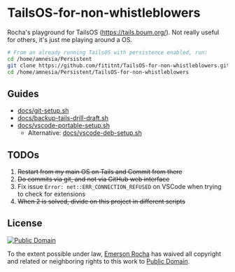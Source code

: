 # TailsOS-for-non-whistleblowers
Rocha's playground for TailsOS (https://tails.boum.org/). Not really useful for others, it's just me playing around a OS.

```bash
# From an already running TailsOS with persistence enabled, run:
cd /home/amnesia/Persistent
git clone https://github.com/fititnt/TailsOS-for-non-whistleblowers.git
cd /home/amnesia/Persistent/TailsOS-for-non-whistleblowers
```

## Guides
- [docs/git-setup.sh](docs/git-setup.sh)
- [docs/backup-tails-drill-draft.sh](docs/backup-tails-drill-draft.sh)
- [docs/vscode-portable-setup.sh](docs/vscode-portable-setup.sh)
  - Alternative: [docs/vscode-deb-setup.sh](docs/vscode-portable-setup.sh)

<!--

## See also

### Guides, informations, etc
- <https://github.com/patrick-blom/dive-into-tails>
- <https://tails.boum.org/doc/first_steps/persistence/configure/index.en.html>

### Alternative OSs
- https://www.qubes-os.org/


-->

## TODOs
1. <s>Restart from my main OS on Tails and Commit from there</s>
2. <s>Do commits via git, and not via GitHub web interface</s>
3. Fix issue `Error: net::ERR_CONNECTION_REFUSED` on VSCode when trying to check for extensions
4. <s>When 2 is solved, divide on this project in different scripts</s>

## License

[![Public Domain](https://i.creativecommons.org/p/zero/1.0/88x31.png)](UNLICENSE)

To the extent possible under law, [Emerson Rocha](https://github.com/fititnt)
has waived all copyright and related or neighboring rights to this work to
[Public Domain](UNLICENSE).
